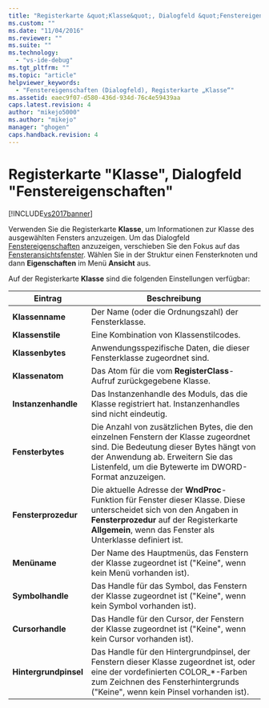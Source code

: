 ```yaml
---
title: "Registerkarte &quot;Klasse&quot;, Dialogfeld &quot;Fenstereigenschaften&quot; | Microsoft Docs"
ms.custom: ""
ms.date: "11/04/2016"
ms.reviewer: ""
ms.suite: ""
ms.technology: 
  - "vs-ide-debug"
ms.tgt_pltfrm: ""
ms.topic: "article"
helpviewer_keywords: 
  - "Fenstereigenschaften (Dialogfeld), Registerkarte „Klasse“"
ms.assetid: eaec9f07-d580-436d-934d-76c4e59439aa
caps.latest.revision: 4
author: "mikejo5000"
ms.author: "mikejo"
manager: "ghogen"
caps.handback.revision: 4
---
```

# Registerkarte &quot;Klasse&quot;, Dialogfeld &quot;Fenstereigenschaften&quot;
[!INCLUDE[vs2017banner](../code-quality/includes/vs2017banner.md)]

Verwenden Sie die Registerkarte **Klasse**, um Informationen zur Klasse des ausgewählten Fensters anzuzeigen.  Um das Dialogfeld [Fenstereigenschaften](../debugger/window-properties-dialog-box.md) anzuzeigen, verschieben Sie den Fokus auf das [Fensteransichtsfenster](../debugger/windows-view.md).  Wählen Sie in der Struktur einen Fensterknoten und dann **Eigenschaften** im Menü **Ansicht** aus.  
  
 Auf der Registerkarte **Klasse** sind die folgenden Einstellungen verfügbar:  
  
|Eintrag|Beschreibung|  
|-------------|------------------|  
|**Klassenname**|Der Name \(oder die Ordnungszahl\) der Fensterklasse.|  
|**Klassenstile**|Eine Kombination von Klassenstilcodes.|  
|**Klassenbytes**|Anwendungsspezifische Daten, die dieser Fensterklasse zugeordnet sind.|  
|**Klassenatom**|Das Atom für die vom **RegisterClass**\-Aufruf zurückgegebene Klasse.|  
|**Instanzenhandle**|Das Instanzenhandle des Moduls, das die Klasse registriert hat.  Instanzenhandles sind nicht eindeutig.|  
|**Fensterbytes**|Die Anzahl von zusätzlichen Bytes, die den einzelnen Fenstern der Klasse zugeordnet sind.  Die Bedeutung dieser Bytes hängt von der Anwendung ab.  Erweitern Sie das Listenfeld, um die Bytewerte im DWORD\-Format anzuzeigen.|  
|**Fensterprozedur**|Die aktuelle Adresse der **WndProc**\-Funktion für Fenster dieser Klasse.  Diese unterscheidet sich von den Angaben in **Fensterprozedur** auf der Registerkarte **Allgemein**, wenn das Fenster als Unterklasse definiert ist.|  
|**Menüname**|Der Name des Hauptmenüs, das Fenstern der Klasse zugeordnet ist \("Keine", wenn kein Menü vorhanden ist\).|  
|**Symbolhandle**|Das Handle für das Symbol, das Fenstern der Klasse zugeordnet ist \("Keine", wenn kein Symbol vorhanden ist\).|  
|**Cursorhandle**|Das Handle für den Cursor, der Fenstern der Klasse zugeordnet ist \("Keine", wenn kein Cursor vorhanden ist\).|  
|**Hintergrundpinsel**|Das Handle für den Hintergrundpinsel, der Fenstern dieser Klasse zugeordnet ist, oder eine der vordefinierten COLOR\_\*\-Farben zum Zeichnen des Fensterhintergrunds \("Keine", wenn kein Pinsel vorhanden ist\).|